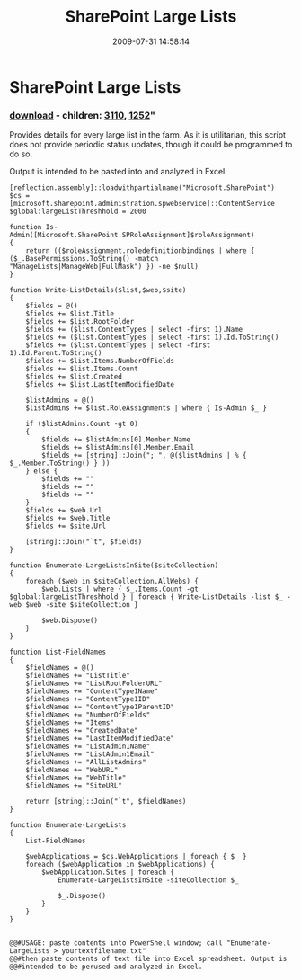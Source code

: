 ﻿---
pid:            1251
parent:         0
children:       3110,1252
poster:         Peter
title:          SharePoint Large Lists
date:           2009-07-31 14:58:14
format:         posh
---

# SharePoint Large Lists

### [download](1251.ps1) - children: [3110](3110.md), [1252](1252.md)"

Provides details for every large list in the farm. As it is utilitarian, this script does not provide periodic status updates, though it could be programmed to do so.

Output is intended to be pasted into and analyzed in Excel.

```posh
[reflection.assembly]::loadwithpartialname("Microsoft.SharePoint")
$cs = [microsoft.sharepoint.administration.spwebservice]::ContentService
$global:largeListThreshhold = 2000

function Is-Admin([Microsoft.SharePoint.SPRoleAssignment]$roleAssignment)
{
	return (($roleAssignment.roledefinitionbindings | where { ($_.BasePermissions.ToString() -match "ManageLists|ManageWeb|FullMask") }) -ne $null)
}

function Write-ListDetails($list,$web,$site)
{
	$fields = @()
	$fields += $list.Title
	$fields += $list.RootFolder
	$fields += ($list.ContentTypes | select -first 1).Name
	$fields += ($list.ContentTypes | select -first 1).Id.ToString()
	$fields += ($list.ContentTypes | select -first 1).Id.Parent.ToString()
	$fields += $list.Items.NumberOfFields
	$fields += $list.Items.Count
	$fields += $list.Created
	$fields += $list.LastItemModifiedDate
	
	$listAdmins = @()
	$listAdmins += $list.RoleAssignments | where { Is-Admin $_ }
	
	if ($listAdmins.Count -gt 0)
	{
		$fields += $listAdmins[0].Member.Name
		$fields += $listAdmins[0].Member.Email
		$fields += [string]::Join("; ", @($listAdmins | % { $_.Member.ToString() } ))
	} else {
		$fields += ""
		$fields += ""
		$fields += ""
	}
	$fields += $web.Url
	$fields += $web.Title
	$fields += $site.Url
	
	[string]::Join("`t", $fields)
}

function Enumerate-LargeListsInSite($siteCollection)
{
	foreach ($web in $siteCollection.AllWebs) {
		$web.Lists | where { $_.Items.Count -gt $global:largeListThreshhold } | foreach { Write-ListDetails -list $_ -web $web -site $siteCollection }
		
		$web.Dispose()
	}
}

function List-FieldNames
{
	$fieldNames = @()
	$fieldNames += "ListTitle"
	$fieldNames += "ListRootFolderURL"
	$fieldNames += "ContentType1Name"
	$fieldNames += "ContentType1ID"
	$fieldNames += "ContentType1ParentID"
	$fieldNames += "NumberOfFields"
	$fieldNames += "Items"
	$fieldNames += "CreatedDate"
	$fieldNames += "LastItemModifiedDate"
	$fieldNames += "ListAdmin1Name"
	$fieldNames += "ListAdmin1Email"
	$fieldNames += "AllListAdmins"
	$fieldNames += "WebURL"
	$fieldNames += "WebTitle"
	$fieldNames += "SiteURL"
	
	return [string]::Join("`t", $fieldNames)
}

function Enumerate-LargeLists
{
	List-FieldNames
		
	$webApplications = $cs.WebApplications | foreach { $_ }
	foreach ($webApplication in $webApplications) {
		$webApplication.Sites | foreach {
			Enumerate-LargeListsInSite -siteCollection $_
			
			$_.Dispose()
		}
	}
}


@@#USAGE: paste contents into PowerShell window; call "Enumerate-LargeLists > yourtextfilename.txt"
@@#then paste contents of text file into Excel spreadsheet. Output is 
@@#intended to be perused and analyzed in Excel.
```
